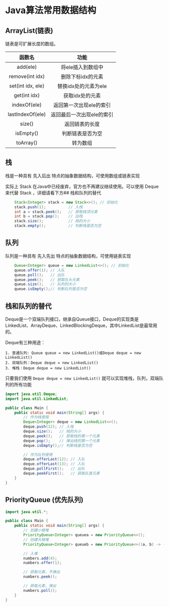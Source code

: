 # Java算法常用数据结构

## ArrayList(链表)

链表是可扩展长度的数组。

 **函数名**           | **功能**         
:-----------------:|:--------------:
 add(ele)          | 将ele插入到数组中     
 remove(int idx)   | 删除下标idx的元素     
 set(int idx, ele) | 替换idx处的元素为ele  
 get(int idx)      | 获取idx处的元素      
 indexOf(ele)      | 返回第一次出现ele的索引  
 lastIndexOf(ele)  | 返回最后一次出现ele的索引 
 size()            | 返回链表的长度        
 isEmpty()         | 判断链表是否为空       
 toArray()         | 转为数组           

## 栈

栈是一种具有 先入后出 特点的抽象数据结构，可使用数组或链表实现

实际上 Stack 在Java中已经废弃，官方也不再建议继续使用。可以使用 Deque 来代替 Stack ，详细请看下方## 栈和队列的替代

```java
    Stack<Integer> stack = new Stack<>(); // 初始化
    stack.push(1);          // 入栈
    int a = stack.peek();   // 获取栈顶元素
    int b = stack.pop();    // 出栈
    stack.size();           // 栈的大小
    stack.empty();          // 判断栈是否为空
```

<!-- 在Java中不推荐使用```Vector```及其子类```Stack``` 一般使用```LinkedList```。

```java
LinkedList<Integer> stack = new LinkedList<>(); // 初始化
stack.addLast(1); // 入栈
stack.removeLast(); // 出栈
``` -->

## 队列

队列是一种具有 先入先出 特点的抽象数据结构，可使用链表实现

```java
    Queue<Integer> queue = new LinkedList<>(); // 初始化
    queue.offer(1); // 入队
    queue.poll();   // 出队
    queue.peek();   // 获取队头元素
    queue.size();   // 队列的大小
    queue.isEmpty();// 判断队列是否为空
```

## 栈和队列的替代

Deque是一个双端队列接口，继承自Queue接口，Deque的实现类是LinkedList、ArrayDeque、LinkedBlockingDeque，其中LinkedList是最常用的。

Deque有三种用途：

    1. 普通队列: Queue queue = new LinkedList()或Deque deque = new LinkedList()
    2. 双端队列：Deque deque = new LinkedList()
    3. 堆栈：Deque deque = new LinkedList()

只要我们使用 ```Deque deque = new LinkedList()``` 就可以实现堆栈，队列，双端队列的所有功能

```java
import java.util.Deque;
import java.util.LinkedList;

public class Main {
    public static void main(String[] args) {
        // 作为栈使用
        Deque<Integer> deque = new LinkedList<>();
        deque.push(12); // 入栈
        deque.size();   // 栈的大小
        deque.peek();   // 获取栈的第一个元素
        deque.pop();    // 弹出栈的第一个元素
        deque.isEmpty();// 判断栈是否为空

        // 作为队列使用
        deque.offerLast(12); // 入队
        deque.offerLast(13); // 入队
        deque.pollFirst();   // 出队
        deque.peekFirst();   // 获取队首元素
    }
}
```

## PriorityQueue (优先队列)

```java
import java.util.*;

public class Main {
    public static void main(String[] args) {
        // 创建小根堆
        PriorityQueue<Integer> queuea = new PriorityQueue<>();
        // 创建大根堆
        PriorityQueue<Integer> queueb = new PriorityQueue<>((a, b) -> (b - a));

        // 入堆
        numbers.add(4);
        numbers.offer(1);

        // 获取元素，不弹出
        numbers.peek();

        // 获取元素，弹出
        numbers.poll();
    }
}
```